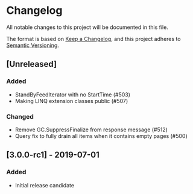 # Changelog

All notable changes to this project will be documented in this file.

The format is based on [Keep a Changelog](https://keepachangelog.com/en/1.0.0/),
and this project adheres to [Semantic Versioning](https://semver.org/spec/v2.0.0.html).

## [Unreleased]

### Added

- StandByFeedIterator with no StartTime (#503)
- Making LINQ extension classes public (#507)

### Changed

- Remove GC.SuppressFinalize from response message (#512)
- Query fix to fully drain all items when it contains empty pages (#500)

## [3.0.0-rc1] - 2019-07-01

### Added

- Initial release candidate

